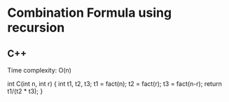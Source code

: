 # Combination Formula using recursion

## C++

Time complexity: O(n)

int C(int n, int r)
{
  int t1, t2, t3;
  t1 = fact(n);
  t2 = fact(r);
  t3 = fact(n-r);
  return t1/(t2 * t3);
}
